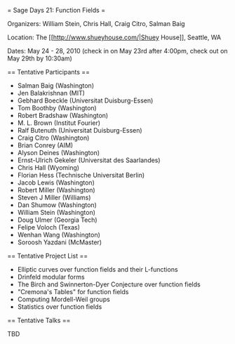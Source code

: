 = Sage Days 21: Function Fields =

Organizers:  William Stein, Chris Hall, Craig Citro, Salman Baig

Location: The [[http://www.shueyhouse.com/|Shuey House]], Seattle, WA

Dates: May 24 - 28, 2010 (check in on May 23rd after 4:00pm, check out on May 29th by 10:30am)

== Tentative Participants ==

 * Salman Baig (Washington)
 * Jen Balakrishnan (MIT)
 * Gebhard Boeckle (Universitat Duisburg-Essen)
 * Tom Boothby (Washington)
 * Robert Bradshaw (Washington)
 * M. L. Brown (Institut Fourier)
 * Ralf Butenuth (Universitat Duisburg-Essen)
 * Craig Citro (Washington)
 * Brian Conrey (AIM)
 * Alyson Deines (Washington)
 * Ernst-Ulrich Gekeler (Universitat des Saarlandes)
 * Chris Hall (Wyoming)
 * Florian Hess (Technische Universitat Berlin)
 * Jacob Lewis (Washington)
 * Robert Miller (Washington)
 * Steven J Miller (Williams)
 * Dan Shumow (Washington)
 * William Stein (Washington)
 * Doug Ulmer (Georgia Tech)
 * Felipe Voloch (Texas)
 * Wenhan Wang (Washington)
 * Soroosh Yazdani (McMaster)

== Tentative Project List ==

 * Elliptic curves over function fields and their L-functions
 * Drinfeld modular forms
 * The Birch and Swinnerton-Dyer Conjecture over function fields
 * "Cremona's Tables" for function fields
 * Computing Mordell-Weil groups
 * Statistics over function fields

== Tentative Talks ==

 TBD
